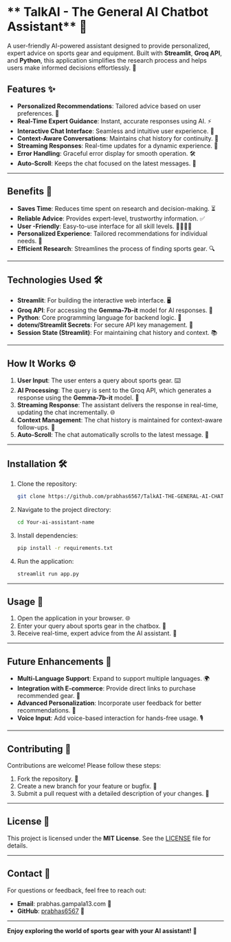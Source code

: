 
# ** TalkAI - The General AI Chatbot Assistant** 🤖

A user-friendly AI-powered assistant designed to provide personalized, expert advice on sports gear and equipment. Built with **Streamlit**, **Groq API**, and **Python**, this application simplifies the research process and helps users make informed decisions effortlessly. 🚀



## **Features** ✨

- **Personalized Recommendations**: Tailored advice based on user preferences. 🎯  
- **Real-Time Expert Guidance**: Instant, accurate responses using AI. ⚡  
- **Interactive Chat Interface**: Seamless and intuitive user experience. 💬  
- **Context-Aware Conversations**: Maintains chat history for continuity. 🔄  
- **Streaming Responses**: Real-time updates for a dynamic experience. 🌊  
- **Error Handling**: Graceful error display for smooth operation. 🛠️  
- **Auto-Scroll**: Keeps the chat focused on the latest messages. 📜  

---
## **Benefits** 🌟

- **Saves Time**: Reduces time spent on research and decision-making. ⏳  
- **Reliable Advice**: Provides expert-level, trustworthy information. ✅  
- **User  -Friendly**: Easy-to-use interface for all skill levels. 👩‍💻👨‍💻  
- **Personalized Experience**: Tailored recommendations for individual needs. 🎁  
- **Efficient Research**: Streamlines the process of finding sports gear. 🔍  

---

## **Technologies Used** 🛠️

- **Streamlit**: For building the interactive web interface. 🖥️  
- **Groq API**: For accessing the **Gemma-7b-it** model for AI responses. 🤖  
- **Python**: Core programming language for backend logic. 🐍  
- **dotenv/Streamlit Secrets**: For secure API key management. 🔑  
- **Session State (Streamlit)**: For maintaining chat history and context. 📚  

---

## **How It Works** ⚙️

1. **User  Input**: The user enters a query about sports gear. ⌨️  
2. **AI Processing**: The query is sent to the Groq API, which generates a response using the **Gemma-7b-it** model. 🧠  
3. **Streaming Response**: The assistant delivers the response in real-time, updating the chat incrementally. 🌐  
4. **Context Management**: The chat history is maintained for context-aware follow-ups. 🔄  
5. **Auto-Scroll**: The chat automatically scrolls to the latest message. 📜  

---

## **Installation** 🛠️

1. Clone the repository:  
   ```bash
   git clone https://github.com/prabhas6567/TalkAI-THE-GENERAL-AI-CHATBOT-ASSISTANT.git
   ```
2. Navigate to the project directory:  
   ```bash
   cd Your-ai-assistant-name
   ```
3. Install dependencies:  
   ```bash
   pip install -r requirements.txt
   ```
4. Run the application:  
   ```bash
   streamlit run app.py
   ```

---

## **Usage** 🚀

1. Open the application in your browser. 🌐  
2. Enter your query about sports gear in the chatbox. 💬  
3. Receive real-time, expert advice from the AI assistant. 🤖  

---

## **Future Enhancements** 🔮

- **Multi-Language Support**: Expand to support multiple languages. 🌍  
- **Integration with E-commerce**: Provide direct links to purchase recommended gear. 🛒  
- **Advanced Personalization**: Incorporate user feedback for better recommendations. 🔄  
- **Voice Input**: Add voice-based interaction for hands-free usage. 🎙️  

---

## **Contributing** 🤝

Contributions are welcome! Please follow these steps:  
1. Fork the repository. 🍴  
2. Create a new branch for your feature or bugfix. 🌿  
3. Submit a pull request with a detailed description of your changes. 📝  

---

## **License** 📜

This project is licensed under the **MIT License**. See the [LICENSE](LICENSE) file for details.  

---

## **Contact** 📧

For questions or feedback, feel free to reach out:  
- **Email**: prabhas.gampala13.com 📩  
- **GitHub**: [prabhas6567](https://github.com/prabhas6567) 🐙  

---

**Enjoy exploring the world of sports gear with your AI assistant!** 🚀
